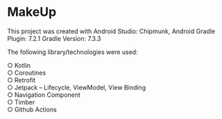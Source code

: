 # MakeUp

This project was created with Android Studio: Chipmunk,
Android Gradle Plugin: 7.2.1
Gradle Version: 7.3.3

The following library/technologies were used:

○ Kotlin<br/>
○ Coroutines<br/>
○ Retrofit<br/>
○ Jetpack – Lifecycle, ViewModel, View Binding<br/>
○ Navigation Component<br/>
○ Timber<br/>
○ Github Actions<br/>

